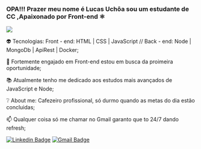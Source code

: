 ### OPA!!! Prazer meu nome é Lucas Uchôa sou um estudante de CC ,Apaixonado por Front-end ⚛
![](https://media1.giphy.com/media/3knKct3fGqxhK/giphy.gif)


👽 Tecnologias: Front - end: HTML | CSS | JavaScript // Back - end: Node | MongoDb | ApiRest | Docker;

🚀 Fortemente engajado em Front-end estou em busca da proimeira oportunidade;

📚 Atualmente tenho me dedicado aos estudos mais avançados de JavaScript e Node;

❔ About me: Cafezeiro profissional, só durmo quando as metas do dia estão concluidas;

📫 Qualquer coisa só me chamar no Gmail garanto que to 24/7 dando refresh;


[![Linkedin Badge](https://img.shields.io/badge/-LinkedIn-blue?style=flat-square&logo=Linkedin&logoColor=white&link=https://www.linkedin.com/in/lucas-uchôa-4a0482187/)](https://www.linkedin.com/in/lucas-uchôa-4a0482187/)
[![Gmail Badge](https://img.shields.io/badge/-Gmail-c14438?style=flat-square&logo=Gmail&logoColor=white&link=mailto:lucasismael03@gmail.com)](mailto:lucasismael03@gmail.com)
